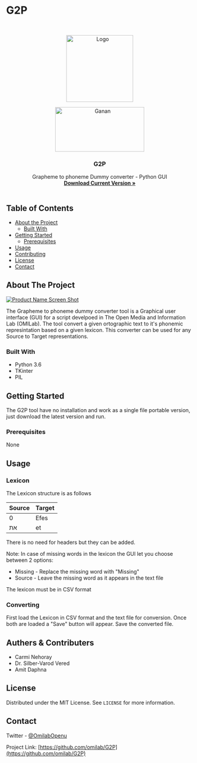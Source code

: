 # G2P


<!--
*** Thanks for checking out this README Template. If you have a suggestion that would
*** make this better please fork the repo and create a pull request or simple open
*** an issue with the tag "enhancement".
*** Thanks again! Now go create something AMAZING! :D
-->



<!-- PROJECT LOGO -->
<br />
<p align="center">
  <a href="https://github.com/omilab/G2P/">
    <img src="https://raw.githubusercontent.com/omilab/G2P/master/Img/Logo.png" alt="Logo" width="180" height="180">
  </a>
  
  <p align="center">
     <a href="https://drive.google.com/open?id=1Y5u8xfDDkP7rizKRLuVtHm2YuOIHpp_w">
    <img src="https://raw.githubusercontent.com/omilab/G2P/master/Img/ganan.PNG" alt="Ganan" width="240" height="120">
  </a>
  </p>
  <h3 align="center">G2P</h3>

  <p align="center">
    Grapheme to phoneme Dummy converter - Python GUI
    <br />
    <a href="https://drive.google.com/open?id=1Y5u8xfDDkP7rizKRLuVtHm2YuOIHpp_w"><strong>Download Current Version »</strong></a>
    <br />
    <br />
  </p>
</p>



<!-- TABLE OF CONTENTS -->
## Table of Contents

* [About the Project](#about-the-project)
  * [Built With](#built-with)
* [Getting Started](#getting-started)
  * [Prerequisites](#prerequisites)
* [Usage](#usage)
* [Contributing](#contributing)
* [License](#license)
* [Contact](#contact)




<!-- ABOUT THE PROJECT -->
## About The Project

[![Product Name Screen Shot][product-screenshot]](https://example.com)

The Grapheme to phoneme dummy converter tool is a Graphical user interface (GUI) for a script develpoed in The Open Media and Information Lab (OMILab). The tool convert a given ortographic text to it's phonemic represintation based on a given lexicon.
This converter can be used for any Source to Target representations.

### Built With
* Python 3.6
* TKinter
* PIL



<!-- GETTING STARTED -->
## Getting Started

The G2P tool have no installation and work as a single file portable version, just download the latest version and run.

### Prerequisites

None



<!-- USAGE EXAMPLES -->
## Usage
### Lexicon
The Lexicon structure is as follows

| Source       | Target      |
| ------------- | ------------- |
| 0             | Efes          |
| את            | et            |

There is no need for headers but they can be added.

Note: In case of missing words in the lexicon the GUI let you choose between 2 options:
* Missing - Replace the missing word with "Missing"
* Source - Leave the missing word as it appears in the text file

The lexicon must be in CSV format

### Converting
First load the Lexicon in CSV format and the text file for conversion.
Once both are loaded a "Save" button will appear.
Save the converted file.





<!-- CONTRIBUTING -->
## Authers & Contributers

* Carmi Nehoray
* Dr. Silber-Varod Vered
* Amit Daphna



<!-- LICENSE -->
## License

Distributed under the MIT License. See `LICENSE` for more information.



<!-- CONTACT -->
## Contact

Twitter - [@OmilabOpenu](https://twitter.com/OmilabOpenu)

Project Link: [https://github.com/omilab/G2P](https://github.com/omilab/G2P)









<!-- MARKDOWN LINKS & IMAGES -->
[build-shield]: https://img.shields.io/badge/build-passing-brightgreen.svg?style=flat-square
[contributors-shield]: https://img.shields.io/badge/contributors-1-orange.svg?style=flat-square
[license-shield]: https://img.shields.io/badge/license-MIT-blue.svg?style=flat-square
[license-url]: https://choosealicense.com/licenses/mit
[linkedin-shield]: https://img.shields.io/badge/-LinkedIn-black.svg?style=flat-square&logo=linkedin&colorB=555
[linkedin-url]: https://linkedin.com/in/othneildrew
[product-screenshot]: https://raw.githubusercontent.com/omilab/G2P/master/Img/g2p.PNG


